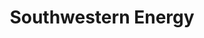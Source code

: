 ---
title: Southwestern Energy
logo:
    small: "/images/sponsors/southwestern-energy-sm.png"
display_home_page: true
display_home_page_order: 3
display_sponsors_page: true
display_sponsors_page_order: 3
---
